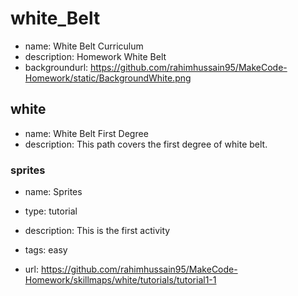 # white_Belt

* name: White Belt Curriculum
* description: Homework White Belt
* backgroundurl: https://github.com/rahimhussain95/MakeCode-Homework/static/BackgroundWhite.png

## white

* name: White Belt First Degree 
* description: This path covers the first degree of white belt.

### sprites

* name: Sprites
* type: tutorial
* description: This is the first activity
* tags: easy

* url: https://github.com/rahimhussain95/MakeCode-Homework/skillmaps/white/tutorials/tutorial1-1




